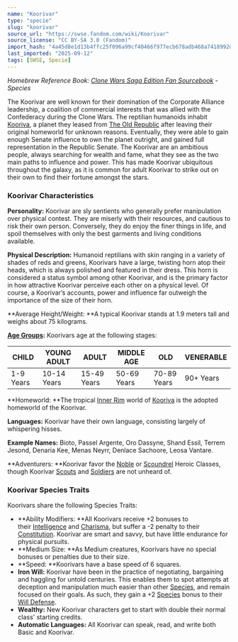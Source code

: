 ```yaml
---
name: "Koorivar"
type: "specie"
slug: "koorivar"
source_url: "https://swse.fandom.com/wiki/Koorivar"
source_license: "CC BY-SA 3.0 (Fandom)"
import_hash: "4a45d8e1d13b4ffc25f096a99cf40466f977ecb678adb468a7418992d597d786"
last_imported: "2025-09-12"
tags: [SWSE, Specie]
---
```

*Homebrew Reference Book: [Clone Wars Saga Edition Fan Sourcebook](https://swse.fandom.com/wiki/Clone_Wars_Saga_Edition_Fan_Sourcebook) - Species*

The Koorivar are well known for their domination of the Corporate Alliance leadership, a coalition of commercial interests that was allied with the Confederacy during the Clone Wars. The reptilian humanoids inhabit [Kooriva](https://swse.fandom.com/wiki/Kooriva), a planet they leased from [The Old Republic](https://swse.fandom.com/wiki/The_Old_Republic) after leaving their original homeworld for unknown reasons. Eventually, they were able to gain enough Senate influence to own the planet outright, and gained full representation in the Republic Senate. The Koorivar are an ambitious people, always searching for wealth and fame, what they see as the two main paths to influence and power. This has made Koorivar ubiquitous throughout the galaxy, as it is common for adult Koorivar to strike out on their own to find their fortune amongst the stars. 

### Koorivar Characteristics

**Personality:** Koorivar are sly sentients who generally prefer manipulation over physical contest. They are miserly with their resources, and cautious to risk their own person. Conversely, they do enjoy the finer things in life, and spoil themselves with only the best garments and living conditions available. 

**Physical Description:** Humanoid reptilians with skin ranging in a variety of shades of reds and greens, Koorivars have a large, twisting horn atop their heads, which is always polished and featured in their dress. This horn is considered a status symbol among other Koorivar, and is the primary factor in how attractive Koorivar perceive each other on a physical level. Of course, a Koorivar’s accounts, power and influence far outweigh the importance of the size of their horn. 

**Average Height/Weight: **A typical Koorivar stands at 1.9 meters tall and weighs about 75 kilograms. 

**[Age Groups](https://swse.fandom.com/wiki/Age_Groups):** Koorivars age at the following stages:

| CHILD | YOUNG ADULT | ADULT | MIDDLE AGE | OLD | VENERABLE |
| --- | --- | --- | --- | --- | --- |
| 1-9 Years | 10-14 Years | 15-49 Years | 50-69 Years | 70-89 Years | 90+ Years |

**Homeworld: **The tropical [Inner Rim](https://swse.fandom.com/wiki/Inner_Rim) world of [Kooriva](https://swse.fandom.com/wiki/Kooriva) is the adopted homeworld of the Koorivar.

**Languages:** Koorivar have their own language, consisting largely of whispering hisses.

**Example Names:** Bioto, Passel Argente, Oro Dassyne, Shand Essil, Terrem Jesond, Denaria Kee, Menas Neyrr, Denlace Sachoore, Leosa Vantare.

**Adventurers: **Koorivar favor the [Noble](https://swse.fandom.com/wiki/Noble) or [Scoundrel](https://swse.fandom.com/wiki/Scoundrel) Heroic Classes, though Koorivar [Scouts](https://swse.fandom.com/wiki/Scouts) and [Soldiers](https://swse.fandom.com/wiki/Soldiers) are not unheard of.

### Koorivar Species Traits
Koorivars share the following Species Traits:
- **Ability Modifiers: **All Koorivars receive +2 bonuses to their [Intelligence](https://swse.fandom.com/wiki/Intelligence) and [Charisma](https://swse.fandom.com/wiki/Charisma), but suffer a -2 penalty to their [Constitution](https://swse.fandom.com/wiki/Constitution). Koorivar are smart and savvy, but have little endurance for physical pursuits.
- **Medium Size: **As Medium creatures, Koorivars have no special bonuses or penalties due to their size.
- **Speed: **Koorivars have a base speed of 6 squares.
- **Iron Will:** Koorivar have been in the practice of negotiating, bargaining and haggling for untold centuries. This enables them to spot attempts at deception and manipulation much easier than other [Species](https://swse.fandom.com/wiki/Species), and remain focused on their goals. As such, they gain a +2 [Species](https://swse.fandom.com/wiki/Species) bonus to their [Will Defense](https://swse.fandom.com/wiki/Will_Defense).
- **Wealthy:** New Koorivar characters get to start with double their normal class' starting credits.
- **Automatic Languages:** All Koorivar can speak, read, and write both Basic and Koorivar.